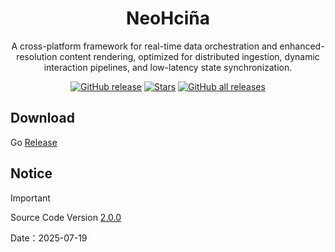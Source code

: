 <h1 align="center">NeoHciña</h1>

<p align="center">A cross-platform framework for real-time data orchestration and enhanced-resolution content rendering, optimized for distributed ingestion, dynamic interaction pipelines, and low-latency state synchronization.</p>

<div align="center">

[![GitHub release](https://img.shields.io/github/v/release/Sle2p/AniCh)](https://github.com/Enthalpiex/NeoHcina/releases/latest)
[![Stars](https://img.shields.io/github/stars/Sle2p/AniCh)](https://github.com/Enthalpiex/NeoHcina/stargazers)
[![GitHub all releases](https://img.shields.io/github/downloads/Sle2p/AniCh/total)](https://github.com/Enthalpiex/NeoHcina/releases/latest)

</div>


## Download

Go [Release](https://github.com/Enthalpiex/NeoHcina/releases/latest) 

## Notice

> [!IMPORTANT]
> Source Code Version [2.0.0](https://github.com/Enthalpiex/NeoHcina)
>
> Date：2025-07-19
